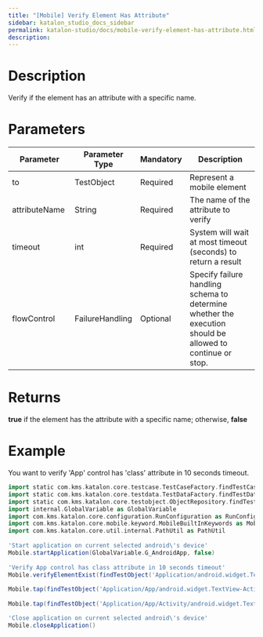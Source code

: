 ```yaml
---
title: "[Mobile] Verify Element Has Attribute" 
sidebar: katalon_studio_docs_sidebar
permalink: katalon-studio/docs/mobile-verify-element-has-attribute.html 
description: 
---
```

Description
===========

Verify if the element has an attribute with a specific name.

Parameters
==========

<table><thead><tr><th>Parameter</th><th>Parameter Type</th><th>Mandatory</th><th>Description</th></tr></thead><tbody><tr><td><span>to</span></td><td><span>TestObject&nbsp;</span></td><td><span>Required</span></td><td><span>Represent a mobile element</span></td></tr><tr><td><span>attributeName&nbsp;</span></td><td><span>String&nbsp;</span></td><td><span>Required</span></td><td><span>The name of the attribute to verify</span></td></tr><tr><td><span>timeout&nbsp;</span></td><td><span>int</span></td><td><span>Required</span></td><td><span>System will wait at most timeout (seconds) to return a result</span></td></tr><tr><td><span>flowControl</span></td><td><span>FailureHandling</span></td><td><span>Optional</span></td><td><span>Spec</span><span>ify </span><a>failure handling</a><span> schema to determine whether the execution should be allowed to continue or stop.</span></td></tr></tbody></table>

Returns
=======

**true** if the element has the attribute with a specific name; otherwise, **false**

Example
=======

You want to verify 'App' control has 'class' attribute in 10 seconds timeout.

```groovy
import static com.kms.katalon.core.testcase.TestCaseFactory.findTestCase
import static com.kms.katalon.core.testdata.TestDataFactory.findTestData
import static com.kms.katalon.core.testobject.ObjectRepository.findTestObject
import internal.GlobalVariable as GlobalVariable
import com.kms.katalon.core.configuration.RunConfiguration as RunConfiguration
import com.kms.katalon.core.mobile.keyword.MobileBuiltInKeywords as Mobile
import com.kms.katalon.core.util.internal.PathUtil as PathUtil
 
'Start application on current selected android\'s device'
Mobile.startApplication(GlobalVariable.G_AndroidApp, false)
 
'Verify App control has class attribute in 10 seconds timeout'
Mobile.verifyElementExist(findTestObject('Application/android.widget.TextView - App'),'class', 10)
 
Mobile.tap(findTestObject('Application/App/android.widget.TextView-Activity'), 10)
 
Mobile.tap(findTestObject('Application/App/Activity/android.widget.TextView-Custom Dialog'), 10)

'Close application on current selected android\'s device'
Mobile.closeApplication()
```